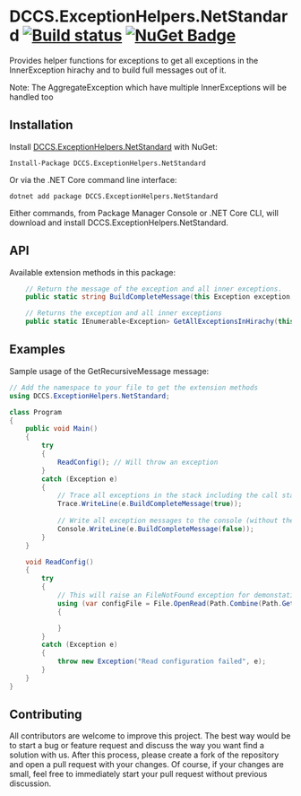 # DCCS.ExceptionHelpers.NetStandard [![Build status](https://ci.appveyor.com/api/projects/status/pqftt8hnwdv0cssp?svg=true)](https://ci.appveyor.com/project/mgeramb/dccs-exceptionhelpers-netstandard) [![NuGet Badge](https://buildstats.info/nuget/DCCS.ExceptionHelpers.NetStandard)](https://www.nuget.org/packages/DCCS.ExceptionHelpers.NetStandard/)
Provides helper functions for exceptions to get all exceptions in the InnerException hirachy and to build full messages out of it.

Note: The AggregateException which have multiple InnerExceptions will be handled too

## Installation

Install [DCCS.ExceptionHelpers.NetStandard](https://www.nuget.org/packages/DCCS.ExceptionHelpers.NetStandard/) with NuGet:

    Install-Package DCCS.ExceptionHelpers.NetStandard

Or via the .NET Core command line interface:

    dotnet add package DCCS.ExceptionHelpers.NetStandard

Either commands, from Package Manager Console or .NET Core CLI, will download and install DCCS.ExceptionHelpers.NetStandard.

## API

Available extension methods in this package:


```csharp
    // Return the message of the exception and all inner exceptions.
    public static string BuildCompleteMessage(this Exception exception, bool includeCallstack, string separator = null)

    // Returns the exception and all inner exceptions
    public static IEnumerable<Exception> GetAllExceptionsInHirachy(this Exception exception)
```

## Examples

Sample usage of the GetRecursiveMessage message:

```csharp
// Add the namespace to your file to get the extension methods
using DCCS.ExceptionHelpers.NetStandard;

class Program
{
    public void Main()
    {
        try
        {
            ReadConfig(); // Will throw an exception
        }
        catch (Exception e)
        {
            // Trace all exceptions in the stack including the call stack
            Trace.WriteLine(e.BuildCompleteMessage(true));
                
            // Write all exception messages to the console (without the call stack)
            Console.WriteLine(e.BuildCompleteMessage(false)); 
        }
    }

    void ReadConfig()
    {
        try
        {
            // This will raise an FileNotFound exception for demonstation
            using (var configFile = File.OpenRead(Path.Combine(Path.GetTempPath(), @"NOTEXISTINGCONFIGFILE.XXX")))
            {

            }
        }
        catch (Exception e)
        {
            throw new Exception("Read configuration failed", e);
        }
    }
}
```

## Contributing
All contributors are welcome to improve this project. The best way would be to start a bug or feature request and discuss the way you want find a solution with us.
After this process, please create a fork of the repository and open a pull request with your changes. Of course, if your changes are small, feel free to immediately start your pull request without previous discussion. 

